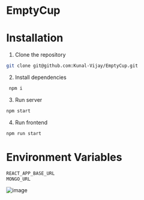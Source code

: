# EmptyCup

# Installation

1. Clone the repository
```sh
git clone git@github.com:Kunal-Vijay/EmptyCup.git
```

2. Install dependencies
```sh
 npm i 
```
3. Run server
```sh
npm start
```
4. Run frontend
```
npm run start
```
# Environment Variables
```sh
REACT_APP_BASE_URL
MONGO_URL
```
![image](https://github.com/Kunal-Vijay/EmptyCup/assets/79903746/dcb10888-956a-408b-85d9-0e044d263640)
